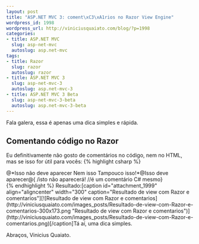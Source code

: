 ```yaml
--- 
layout: post
title: "ASP.NET MVC 3: coment\xC3\xA1rios no Razor View Engine"
wordpress_id: 1998
wordpress_url: http://viniciusquaiato.com/blog/?p=1998
categories: 
- title: ASP.NET MVC
  slug: asp-net-mvc
  autoslug: asp.net-mvc
tags: 
- title: Razor
  slug: razor
  autoslug: razor
- title: ASP.NET MVC 3
  slug: asp-net-mvc-3
  autoslug: asp.net-mvc-3
- title: ASP.NET MVC 3 Beta
  slug: asp-net-mvc-3-beta
  autoslug: asp.net-mvc-3-beta
---
```

Fala galera, essa é apenas uma dica simples e rápida.

## Comentando código no Razor
Eu definitivamente não gosto de comentários no código, nem no HTML, mas se isso for útil para vocês:
{% highlight csharp %}
<body>    <div>@*Isso não deve aparecer                        Nem isso                        Tampouco isso!*@Isso deve aparecer@{
/isto não aparecerá!                        //é um comentário C# mesmo}
    </div></body>
{% endhighlight %}
Resultado:[caption id="attachment_1999" align="aligncenter" width="300" caption="Resultado de view com Razor e comentarios"][![Resultado de view com Razor e comentarios](http://viniciusquaiato.com/images_posts/Resultado-de-view-com-Razor-e-comentarios-300x173.png "Resultado de view com Razor e comentarios")](http://viniciusquaiato.com/images_posts/Resultado-de-view-com-Razor-e-comentarios.png)[/caption]Tá aí, uma dica simples.

Abraços,
Vinicius Quaiato.
